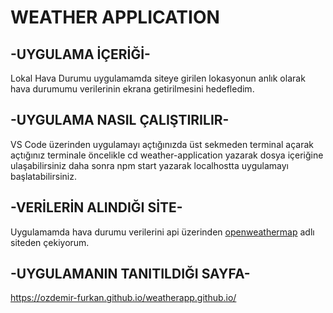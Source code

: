 # WEATHER APPLICATION

## -UYGULAMA İÇERİĞİ-
Lokal Hava Durumu uygulamamda siteye girilen lokasyonun anlık olarak hava durumumu verilerinin ekrana getirilmesini hedefledim.

## -UYGULAMA NASIL ÇALIŞTIRILIR-
VS Code üzerinden uygulamayı açtığınızda üst sekmeden terminal açarak açtığınız terminale öncelikle cd weather-application yazarak dosya içeriğine ulaşabilirsiniz daha sonra npm start yazarak localhostta uygulamayı başlatabilirsiniz.

## -VERİLERİN ALINDIĞI SİTE-
Uygulamamda hava durumu verilerini api üzerinden [openweathermap](https://openweathermap.org/api) adlı siteden çekiyorum.

## -UYGULAMANIN TANITILDIĞI SAYFA-
https://ozdemir-furkan.github.io/weatherapp.github.io/

